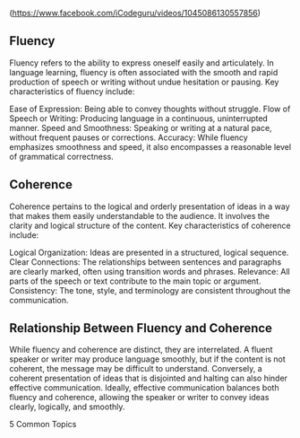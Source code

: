 (https://www.facebook.com/iCodeguru/videos/1045086130557856)

## Fluency
Fluency refers to the ability to express oneself easily and articulately. In language learning, fluency is often associated with the smooth and rapid production of speech or writing without undue hesitation or pausing. Key characteristics of fluency include:

Ease of Expression: Being able to convey thoughts without struggle.
Flow of Speech or Writing: Producing language in a continuous, uninterrupted manner.
Speed and Smoothness: Speaking or writing at a natural pace, without frequent pauses or corrections.
Accuracy: While fluency emphasizes smoothness and speed, it also encompasses a reasonable level of grammatical correctness.

## Coherence
Coherence pertains to the logical and orderly presentation of ideas in a way that makes them easily understandable to the audience. It involves the clarity and logical structure of the content. Key characteristics of coherence include:

Logical Organization: Ideas are presented in a structured, logical sequence.
Clear Connections: The relationships between sentences and paragraphs are clearly marked, often using transition words and phrases.
Relevance: All parts of the speech or text contribute to the main topic or argument.
Consistency: The tone, style, and terminology are consistent throughout the communication.

## Relationship Between Fluency and Coherence
While fluency and coherence are distinct, they are interrelated. A fluent speaker or writer may produce language smoothly, but if the content is not coherent, the message may be difficult to understand. Conversely, a coherent presentation of ideas that is disjointed and halting can also hinder effective communication. Ideally, effective communication balances both fluency and coherence, allowing the speaker or writer to convey ideas clearly, logically, and smoothly.


5 Common Topics
